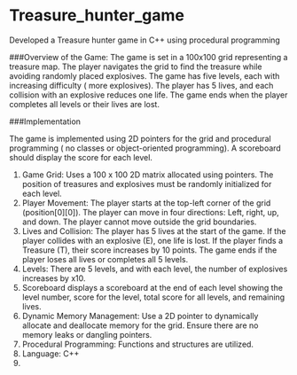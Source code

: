 # Treasure_hunter_game
Developed a Treasure hunter game in C++ using procedural programming 

###Overview of the Game: 
The game is set in a 100x100 grid representing a treasure map. The player navigates the grid to find the treasure while avoiding randomly placed explosives. The game has five levels, each with increasing difficulty ( more explosives). The player has 5 lives, and each collision with an explosive reduces one life. The game ends when the player completes all levels or their lives are lost. 

###Implementation 

The game is implemented using 2D pointers for the grid and procedural programming ( no classes or object-oriented programming). A scoreboard should display the score for each level. 

1. Game Grid: Uses a 100 x 100 2D matrix allocated using pointers. The position of treasures and explosives must be randomly initialized for each level.
2. Player Movement: The player starts at the top-left corner of the grid (position[0][0]). The player can move in four directions: Left, right, up, and down. The player cannot move outside the grid boundaries.
3. Lives and Collision: The player has 5 lives at the start of the game. If the player collides with an explosive (E), one life is lost. If the player finds a Treasure (T), their score increases by 10 points. The game ends if the player loses all lives or completes all 5 levels.
4. Levels: There are 5 levels, and with each level, the number of explosives increases by x10.
5.  Scoreboard displays a scoreboard at the end of each level showing the level number, score for the level, total score for all levels, and remaining lives.
6.  Dynamic Memory Management: Use a 2D pointer to dynamically allocate and deallocate memory for the grid. Ensure there are no memory leaks or dangling pointers.
7.  Procedural Programming: Functions and structures are utilized.
8.  Language: C++
9.  
